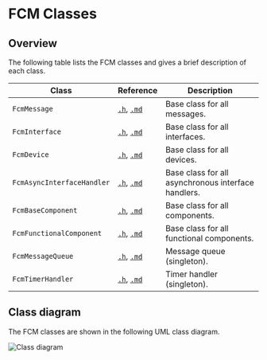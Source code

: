 # FCM Classes

## Overview

The following table lists the FCM classes and gives a brief description of each class.

| Class | Reference | Description |
|-------|-----------|-------------|
| `FcmMessage` | [`.h`](../inc/FcmMessage.h), [`.md`](../doc/Messages.md) | Base class for all messages. |
| `FcmInterface` | [`.h`](../inc/FcmMessage.h), [`.md`](../doc/Interfaces.md) | Base class for all interfaces. |
| `FcmDevice` | [`.h`](../inc/FcmDevice.h), [`.md`](../doc/Devices.md) | Base class for all devices. |
| `FcmAsyncInterfaceHandler` | [`.h`](../inc/FcmAsyncInterfaceHandler.h), [`.md`](../doc/AsyncInterfaceHandlers.md) | Base class for all asynchronous interface handlers. |
| `FcmBaseComponent` | [`.h`](../inc/FcmBaseComponent.h), [`.md`](../doc/Components.md) | Base class for all components. |
| `FcmFunctionalComponent` | [`.h`](../inc/FcmFunctionalComponent.h), [`.md`](../doc/FunctionalComponent.md) | Base class for all functional components. |
| `FcmMessageQueue` | [`.h`](../inc/FcmMessageQueue.h), [`.md`](../doc/MessageQueue.md) | Message queue (singleton). |
| `FcmTimerHandler` | [`.h`](../inc/FcmTimerHandler.h), [`.md`](../doc/TimerHandler.md) | Timer handler (singleton). |

## Class diagram

The FCM classes are shown in the following UML class diagram.

![Class diagram](https://www.plantuml.com/plantuml/img/VPBB2i8m44Nt-OhGfP22MocXFYYwS27u0o4TfP0caeSWwhzRIfIcILm5vXvcJfAfZMNQkbuWn0Kp1ZUyFqWB-i8uJ6f7C8PT0J_HEwwU7BXvj646jgg_AGdIphB6IMux9Pd84MlpaFpdiMUo5Q1dpBdhGQUZ7TmxxeqoymXvqSWJPKTdyS3YIoLxZ2hUh5WMM14od6MvA9ADFKa8dRzqd4ub_jmupOO_bPeNKx7_P6aYkYodFV4ALvKpGEc81ZiKzlGHGgW6sGvB-W40)


